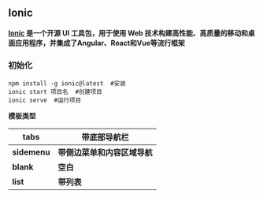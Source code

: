 ## Ionic

**[Ionic](https://ionicframework.com/) 是一个开源 UI 工具包，用于使用 Web 技术构建高性能、高质量的移动和桌面应用程序，并集成了Angular、React和Vue等流行框架**

### 初始化

```shell
npm install -g ionic@latest  #安装
ionic start 项目名  #创建项目
ionic serve  #运行项目
```

**模板类型**

| tabs      | 带底部导航栏 |
| -------- | ---- |
| **sidemenu** | **带侧边菜单和内容区域导航** |
| **blank** | **空白** |
| **list** | **带列表** |

